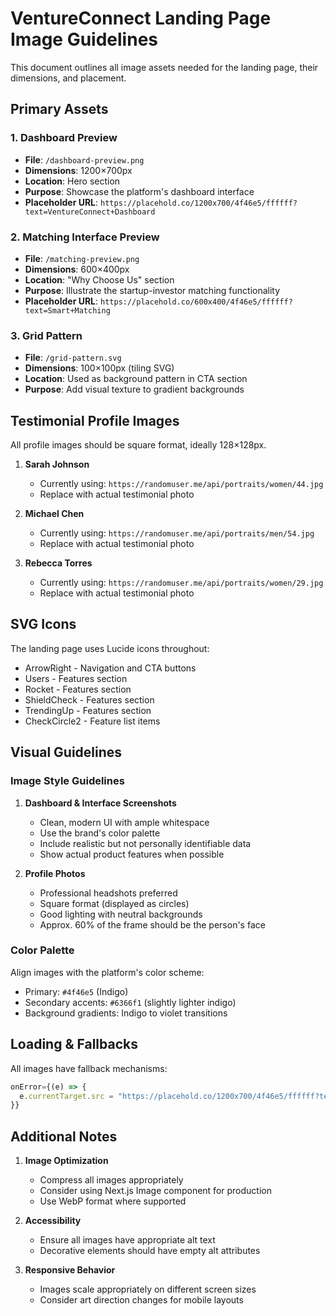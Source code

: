 # VentureConnect Landing Page Image Guidelines

This document outlines all image assets needed for the landing page, their dimensions, and placement.

## Primary Assets

### 1. Dashboard Preview
- **File**: `/dashboard-preview.png`
- **Dimensions**: 1200×700px
- **Location**: Hero section
- **Purpose**: Showcase the platform's dashboard interface
- **Placeholder URL**: `https://placehold.co/1200x700/4f46e5/ffffff?text=VentureConnect+Dashboard`

### 2. Matching Interface Preview
- **File**: `/matching-preview.png`
- **Dimensions**: 600×400px
- **Location**: "Why Choose Us" section
- **Purpose**: Illustrate the startup-investor matching functionality
- **Placeholder URL**: `https://placehold.co/600x400/4f46e5/ffffff?text=Smart+Matching`

### 3. Grid Pattern
- **File**: `/grid-pattern.svg`
- **Dimensions**: 100×100px (tiling SVG)
- **Location**: Used as background pattern in CTA section
- **Purpose**: Add visual texture to gradient backgrounds

## Testimonial Profile Images

All profile images should be square format, ideally 128×128px.

1. **Sarah Johnson**
   - Currently using: `https://randomuser.me/api/portraits/women/44.jpg`
   - Replace with actual testimonial photo

2. **Michael Chen**
   - Currently using: `https://randomuser.me/api/portraits/men/54.jpg`
   - Replace with actual testimonial photo

3. **Rebecca Torres**
   - Currently using: `https://randomuser.me/api/portraits/women/29.jpg`
   - Replace with actual testimonial photo

## SVG Icons

The landing page uses Lucide icons throughout:
- ArrowRight - Navigation and CTA buttons
- Users - Features section
- Rocket - Features section
- ShieldCheck - Features section
- TrendingUp - Features section
- CheckCircle2 - Feature list items

## Visual Guidelines

### Image Style Guidelines
1. **Dashboard & Interface Screenshots**
   - Clean, modern UI with ample whitespace
   - Use the brand's color palette
   - Include realistic but not personally identifiable data
   - Show actual product features when possible

2. **Profile Photos**
   - Professional headshots preferred
   - Square format (displayed as circles)
   - Good lighting with neutral backgrounds
   - Approx. 60% of the frame should be the person's face

### Color Palette
Align images with the platform's color scheme:
- Primary: `#4f46e5` (Indigo)
- Secondary accents: `#6366f1` (slightly lighter indigo)
- Background gradients: Indigo to violet transitions

## Loading & Fallbacks

All images have fallback mechanisms:
```javascript
onError={(e) => {
  e.currentTarget.src = "https://placehold.co/1200x700/4f46e5/ffffff?text=VentureConnect+Dashboard"
}}
```

## Additional Notes

1. **Image Optimization**
   - Compress all images appropriately
   - Consider using Next.js Image component for production
   - Use WebP format where supported

2. **Accessibility**
   - Ensure all images have appropriate alt text
   - Decorative elements should have empty alt attributes

3. **Responsive Behavior**
   - Images scale appropriately on different screen sizes
   - Consider art direction changes for mobile layouts 